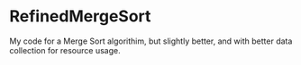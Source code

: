 # RefinedMergeSort
My code for a Merge Sort algorithim, but slightly better, and with better data collection for resource usage.
